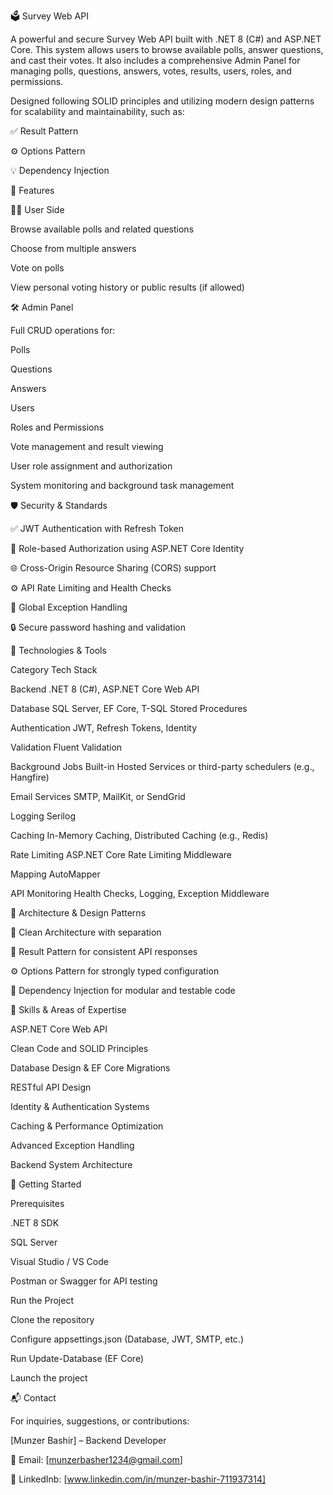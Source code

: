 🗳️ Survey Web API

A powerful and secure Survey Web API built with .NET 8 (C#) and ASP.NET Core. This system allows users to browse available polls, answer questions, and cast their votes. It also includes a comprehensive Admin Panel for managing polls, questions, answers, votes, results, users, roles, and permissions.

Designed following SOLID principles and utilizing modern design patterns for scalability and maintainability, such as:

✅ Result Pattern

⚙️ Options Pattern

💡 Dependency Injection

🚀 Features

🧑‍💻 User Side

Browse available polls and related questions

Choose from multiple answers

Vote on polls

View personal voting history or public results (if allowed)

🛠️ Admin Panel

Full CRUD operations for:

Polls

Questions

Answers

Users

Roles and Permissions

Vote management and result viewing

User role assignment and authorization

System monitoring and background task management

🛡️ Security & Standards

✅ JWT Authentication with Refresh Token

🔐 Role-based Authorization using ASP.NET Core Identity

🌐 Cross-Origin Resource Sharing (CORS) support

⚙️ API Rate Limiting and Health Checks

🚧 Global Exception Handling

🔒 Secure password hashing and validation

🧰 Technologies & Tools

Category	Tech Stack

Backend	.NET 8 (C#), ASP.NET Core Web API

Database	SQL Server, EF Core, T-SQL Stored Procedures

Authentication	JWT, Refresh Tokens, Identity

Validation	Fluent Validation

Background Jobs	Built-in Hosted Services or third-party schedulers (e.g., Hangfire)

Email Services	SMTP, MailKit, or SendGrid

Logging	Serilog

Caching	In-Memory Caching, Distributed Caching (e.g., Redis)

Rate Limiting	ASP.NET Core Rate Limiting Middleware

Mapping	AutoMapper

API Monitoring	Health Checks, Logging, Exception Middleware

📐 Architecture & Design Patterns

🧱 Clean Architecture with separation

🧩 Result Pattern for consistent API responses

⚙️ Options Pattern for strongly typed configuration

🧪 Dependency Injection for modular and testable code

🧪 Skills & Areas of Expertise

ASP.NET Core Web API

Clean Code and SOLID Principles

Database Design & EF Core Migrations

RESTful API Design

Identity & Authentication Systems

Caching & Performance Optimization

Advanced Exception Handling

Backend System Architecture

🏁 Getting Started

Prerequisites

.NET 8 SDK

SQL Server

Visual Studio / VS Code

Postman or Swagger for API testing

Run the Project

Clone the repository

Configure appsettings.json (Database, JWT, SMTP, etc.)

Run Update-Database (EF Core)

Launch the project

📬 Contact

For inquiries, suggestions, or contributions:

[Munzer Bashir] – Backend Developer

📧 Email: [munzerbasher1234@gmail.com]

🔗 LinkedInb: [www.linkedin.com/in/munzer-bashir-711937314]
